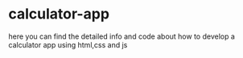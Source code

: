 # calculator-app
here you can find the detailed info and code about how to develop a calculator app using html,css and js
